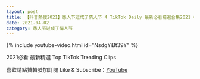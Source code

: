 ```yaml
---
layout: post
title: 【抖音熱搜2021】愚人节过成了情人节 4 TikTok Daily 最新必看精選合集2021 04 02
date: 2021-04-02
category: 愚人节过成了情人节
---
```


{% include youtube-video.html id="NsdgYiBt39Y" %}

2021必看 最新精選 Top TikTok Trending Clips

喜歡請點贊轉發加訂閱 Like & Subscribe：[YouTube](https://www.youtube.com/channel/UCAoR7VcanIPd04uEq_GIylA/videos)

